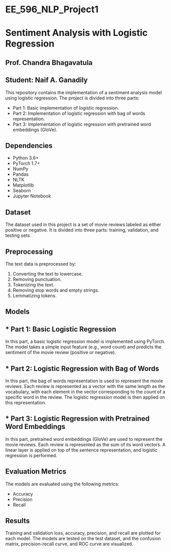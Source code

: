 # EE_596_NLP_Project1
# Sentiment Analysis with Logistic Regression
## Prof. Chandra Bhagavatula
## Student: Naif A. Ganadily
This repository contains the implementation of a sentiment analysis model using logistic regression. The project is divided into three parts:

* Part 1: Basic implementation of logistic regression.
* Part 2: Implementation of logistic regression with bag of words representation.
* Part 3: Implementation of logistic regression with pretrained word embeddings (GloVe).

## Dependencies
- Python 3.6+
- PyTorch 1.7+
- NumPy
- Pandas
- NLTK
- Matplotlib
- Seaborn
- Jupyter Notebook

## Dataset
The dataset used in this project is a set of movie reviews labeled as either positive or negative. It is divided into three parts: training, validation, and testing sets.

## Preprocessing
The text data is preprocessed by:

1. Converting the text to lowercase.
2. Removing punctuation.
3. Tokenizing the text.
4. Removing stop words and empty strings.
5. Lemmatizing tokens.

## Models
## * Part 1: Basic Logistic Regression
In this part, a basic logistic regression model is implemented using PyTorch. The model takes a simple input feature (e.g., word count) and predicts the sentiment of the movie review (positive or negative).

## * Part 2: Logistic Regression with Bag of Words
In this part, the bag of words representation is used to represent the movie reviews. Each review is represented as a vector with the same length as the vocabulary, with each element in the vector corresponding to the count of a specific word in the review. The logistic regression model is then applied on this representation.

## * Part 3: Logistic Regression with Pretrained Word Embeddings
In this part, pretrained word embeddings (GloVe) are used to represent the movie reviews. Each review is represented as the sum of its word vectors. A linear layer is applied on top of the sentence representation, and logistic regression is performed.

## Evaluation Metrics
The models are evaluated using the following metrics:

* Accuracy
* Precision
* Recall

## Results
Training and validation loss, accuracy, precision, and recall are plotted for each model. The models are tested on the test dataset, and the confusion matrix, precision-recall curve, and ROC curve are visualized.

